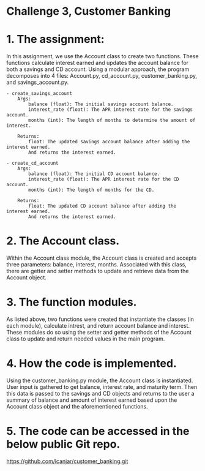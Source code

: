 # Challenge 3, Customer Banking

# 1.  The assignment:
In this assignment, we use the Account class to create two functions.  These functions calculate interest earned and updates the account balance for both a savings and CD account.  Using a modular approach, the program decomposes into 4 files: Account.py, cd_account.py, customer_banking.py, and savings_account.py.

    - create_savings_account
        Args:
            balance (float): The initial savings account balance.
            interest_rate (float): The APR interest rate for the savings account.
            months (int): The length of months to determine the amount of interest.

        Returns:
            float: The updated savings account balance after adding the interest earned.
            And returns the interest earned.

    - create_cd_account
        Args:
            balance (float): The initial CD account balance.
            interest_rate (float): The APR interest rate for the CD account.
            months (int): The length of months for the CD.

        Returns:
            float: The updated CD account balance after adding the interest earned.
            And returns the interest earned.

# 2.  The Account class.
Within the Account class module, the Account class is created and accepts three parameters:  balance, interest, months.  Associated with this class, there are getter and setter methods to update and retrieve data from the Account object.

# 3.  The function modules.
As listed above, two functions were created that instantiate the classes (in each module), calculate intrest, and return account balance and interest.  These modules do so using the setter and getter methods of the Account class to update and return needed values in the main program.

# 4.  How the code is implemented.
Using the customer_banking.py module, the Account class is instantiated.  User input is gathered to get balance, interest rate, and maturity term.  Then this data is passed to the savings and CD objects and returns to the user a summary of balance and amount of interest earned based upon the Account class object and the aforementioned functions.

# 5.  The code can be accessed in the below public Git repo.
https://github.com/lcanjar/customer_banking.git